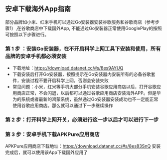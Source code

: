 
## 安卓下载海外App指南
  部分品牌如小米、红米手机可以通过Go安装器安装谷歌服务和谷歌商店（参考步骤1）,在谷歌商店中下载国外App, 不能通过Go安装器正常使用GooglePlay的按照可按照以下步骤进行。
### 第 1 步 ：安装Go安装器，在不开启科学上网工具下安装和使用，所有品牌的安卓手机都必须安装
-  下载地址：https://download.datanet.cc/#s/8es9AYUQ
-  下载安装后打开Go安装器，按照提示在Go安装器内安装所有的必备谷歌套件，安装过程不要开启科学上网，否则会安装失败
-  常见问题：小米，红米等手机大部分手机安装谷歌应用商店以后，打开谷歌应用商店正常，不会闪退，以后都可以通过谷歌应用商店安装海外APP。但是华为的系统或者最新的鸿蒙系统，虽然通过Go安装器安装成功也不一定能正常使用谷歌应用商店。那么就可以通过下一步继续操作
### 第 2 步：打开科学上网开关，必须进行这一步以后才可以进行下一步
### 第 3 步：安卓手机下载APKPure应用商店
  APKPure应用商店下载地址：https://download.datanet.cc/#s/8es83SnQ
  安装完成后，就可以使用该App下载国外应用了

